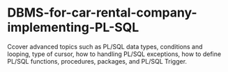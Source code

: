 # DBMS-for-car-rental-company-implementing-PL-SQL
Ccover advanced topics such as PL/SQL data types, conditions and looping, type of cursor, how to handling PL/SQL exceptions, how to define PL/SQL functions, procedures, packages, and PL/SQL Trigger.
